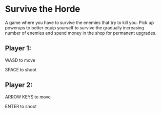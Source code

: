 <h1><b>Survive the Horde</b></h1>

A game where you have to survive the enemies that try to kill you. Pick up powerups to better equip yourself to survive the gradually increasing number of enemies and spend money in the shop for permanent upgrades.

<h2>Player 1: </h2>
WASD to move 

SPACE to shoot

<h2> Player 2: </h2>
ARROW KEYS to move

ENTER to shoot


